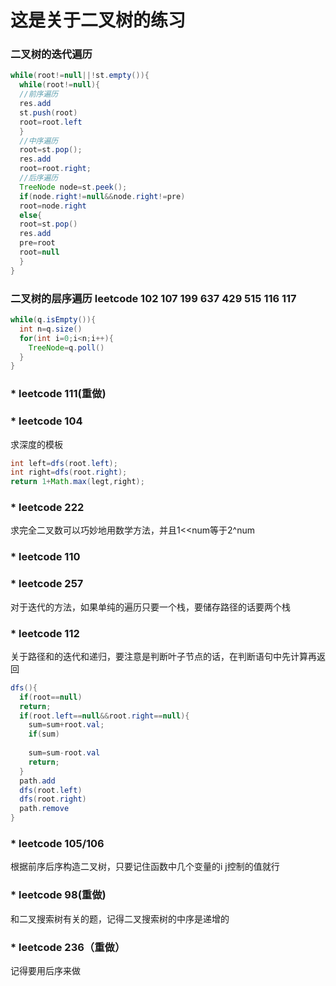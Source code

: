 # 这是关于二叉树的练习

### 二叉树的迭代遍历
```java
while(root!=null||!st.empty()){
  while(root!=null){
  //前序遍历
  res.add
  st.push(root)
  root=root.left
  }
  //中序遍历
  root=st.pop();
  res.add
  root=root.right;
  //后序遍历
  TreeNode node=st.peek();
  if(node.right!=null&&node.right!=pre)
  root=node.right
  else{
  root=st.pop()
  res.add
  pre=root
  root=null
  }
}
```

### 二叉树的层序遍历 leetcode 102 107 199 637 429 515 116 117
```java
while(q.isEmpty()){
  int n=q.size()
  for(int i=0;i<n;i++){
    TreeNode=q.poll()
  }
}
```

### * leetcode 111(重做)

### * leetcode 104
求深度的模板
```java
int left=dfs(root.left);
int right=dfs(root.right);
return 1+Math.max(legt,right);
```

### * leetcode 222
求完全二叉数可以巧妙地用数学方法，并且1<<num等于2^num

### * leetcode 110

### * leetcode 257
对于迭代的方法，如果单纯的遍历只要一个栈，要储存路径的话要两个栈

### * leetcode 112
关于路径和的迭代和递归，要注意是判断叶子节点的话，在判断语句中先计算再返回
```java
dfs(){
  if(root==null)
  return;
  if(root.left==null&&root.right==null){
    sum=sum+root.val;
    if(sum)
    
    sum=sum-root.val
    return;
  }
  path.add
  dfs(root.left)
  dfs(root.right)
  path.remove
}
```

### * leetcode 105/106
根据前序后序构造二叉树，只要记住函数中几个变量的i j控制的值就行

### * leetcode 98(重做)
和二叉搜索树有关的题，记得二叉搜索树的中序是递增的

### * leetcode 236（重做）
记得要用后序来做

